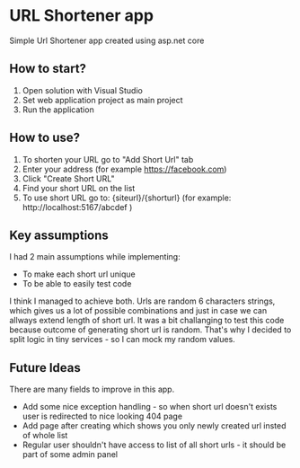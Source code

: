# URL Shortener app
Simple Url Shortener app created using asp.net core

## How to start?
1. Open solution with Visual Studio
2. Set web application project as main project
3. Run the application

## How to use?
1. To shorten your URL go to "Add Short Url" tab
2. Enter your address (for example https://facebook.com)
3. Click "Create Short URL"
4. Find your short URL on the list
5. To use short URL go to: {siteurl}/{shorturl} (for example: http://localhost:5167/abcdef )

## Key assumptions
I had 2 main assumptions while implementing:
- To make each short url unique
- To be able to easily test code

I think I managed to achieve both. Urls are random 6 characters strings, which gives us a lot of possible combinations and just in case we can allways extend length of short url. It was a bit challanging to test this code because outcome of generating short url is random. That's why I decided to split logic in tiny services - so I can mock my random values.

## Future Ideas
There are many fields to improve in this app.
- Add some nice exception handling - so when short url doesn't exists user is redirected to nice looking 404 page
- Add page after creating which shows you only newly created url insted of whole list
- Regular user shouldn't have access to list of all short urls - it should be part of some admin panel



